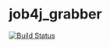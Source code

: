 # job4j_grabber

[![Build Status](https://travis-ci.com/StanislavKhabibullin/job4j_grabber.svg?branch=main)](https://travis-ci.com/StanislavKhabibullin/job4j_grabber)